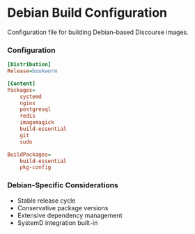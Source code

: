 # Debian Build Configuration

Configuration file for building Debian-based Discourse images.

### Configuration
```ini
[Distribution]
Release=bookworm

[Content]
Packages=
    systemd
    nginx
    postgresql
    redis
    imagemagick
    build-essential
    git
    sudo

BuildPackages=
    build-essential
    pkg-config
```

### Debian-Specific Considerations
- Stable release cycle
- Conservative package versions
- Extensive dependency management
- SystemD integration built-in
